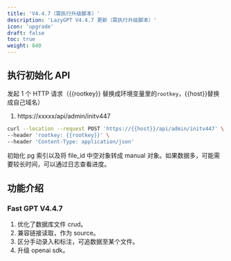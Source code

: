 ```yaml
---
title: 'V4.4.7（需执行升级脚本）'
description: 'LazyGPT V4.4.7 更新（需执行升级脚本）'
icon: 'upgrade'
draft: false
toc: true
weight: 840
---
```


## 执行初始化 API

发起 1 个 HTTP 请求（{{rootkey}} 替换成环境变量里的`rootkey`，{{host}}替换成自己域名）

1. https://xxxxx/api/admin/initv447

```bash
curl --location --request POST 'https://{{host}}/api/admin/initv447' \
--header 'rootkey: {{rootkey}}' \
--header 'Content-Type: application/json'
```

初始化 pg 索引以及将 file_id 中空对象转成 manual 对象。如果数据多，可能需要较长时间，可以通过日志查看进度。

## 功能介绍

### Fast GPT V4.4.7

1. 优化了数据库文件 crud。
2. 兼容链接读取，作为 source。
3. 区分手动录入和标注，可追数据至某个文件。
4. 升级 openai sdk。
